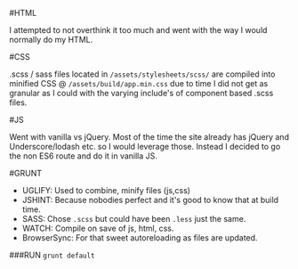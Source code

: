 #HTML

I attempted to not overthink it too much and went with the way I would normally do my HTML. 

#CSS

.scss / sass files located in `/assets/stylesheets/scss/` are compiled into minified CSS @ `/assets/build/app.min.css` due to time I did not get as granular as I could with the varying include's of component based .scss files.

#JS

Went with vanilla vs jQuery. Most of the time the site already has jQuery and Underscore/lodash etc. so I would leverage those. Instead I decided to go the non ES6 route and do it in vanilla JS. 

#GRUNT
* UGLIFY: Used to combine, minify files (js,css)
* JSHINT: Because nobodies perfect and it's good to know that at build time.
* SASS: Chose `.scss` but could have been `.less` just the same.
* WATCH: Compile on save of js, html, css.
* BrowserSync: For that sweet autoreloading as files are updated.


###RUN `grunt default`

